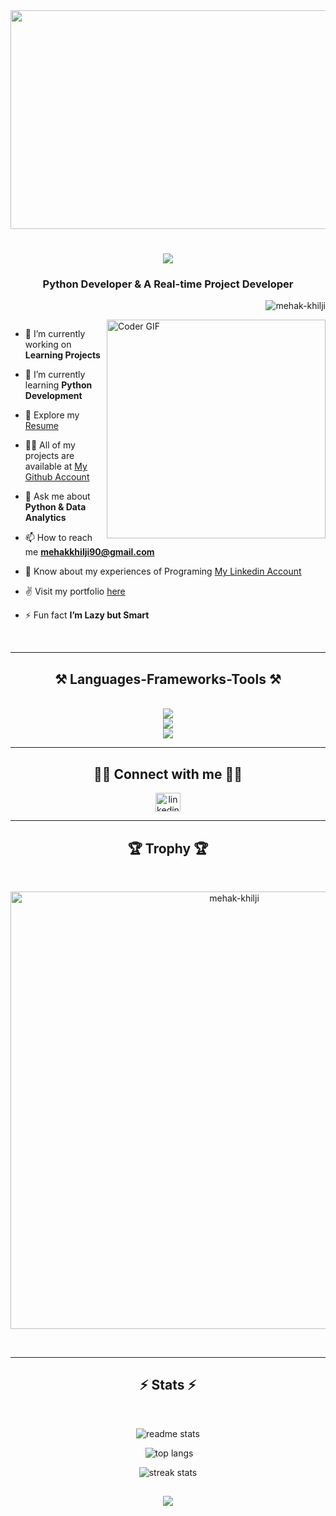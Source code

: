 <img src="https://i.pinimg.com/originals/b2/83/11/b2831136a1912c98b1cad1b4eb9ab112.gif" height="350" width="1080" frameborder="0" scrolling="no" >
  
<h1 align="center">       
    <img src="https://readme-typing-svg.herokuapp.com/?font=Righteous&size=35&center=true&vCenter=true&width=500&height=70&duration=4000&lines=Hi+There!+👋;+I'm+Mehak+Khilji!;" />
</h1>                                    
<h3 align="center">Python Developer & A Real-time Project Developer</h3>            
<p align="right"> <img src="https://komarev.com/ghpvc/?username=mehak-khilji&label=Profile%20views&color=0e75b6&style=flat" alt="mehak-khilji" /> </p>

    
<img align="right" margin-top="5px" alt="Coder GIF" width=350 src="https://miro.medium.com/max/1360/0*7Q3yvSIv_t0ioJ-Z.gif" />
          
<p align="left"> <a href="https://twitter.com/" target="blank"><img src="https://img.shields.io/twitter/follow/?logo=twitter&style=for-the-badge" alt="" /></a> </p>


  
- 🔭 I’m currently working on **Learning Projects**        
  
- 🌱 I’m currently learning **Python Development**
  
- 👯 Explore my [Resume]()

- 👨‍💻 All of my projects are available at [My Github Account](github.com/mehak-khilji)

- 💬 Ask me about **Python & Data Analytics**

- 📫 How to reach me **mehakkhilji90@gmail.com**

- 📄 Know about my experiences of Programing [My Linkedin Account](https://www.linkedin.com/in/mehak-khilji)

- ✌️ Visit my portfolio [here]()

- ⚡ Fun fact **I’m Lazy but Smart**

<br />

<hr />

<h2 align="center" >⚒️ Languages-Frameworks-Tools ⚒️</h2>
<br /> 
<div  align="center" >
    <img src="https://skillicons.dev/icons?i=html,css,python,github," /> </br>
    <img src="https://skillicons.dev/icons?i=figma,git,vscode" /> </br>
    <img src="https://skillicons.dev/icons?i=photoshop,illustrator," />
</div>
 
<hr/>

<h2 align="center">🤝🏻 Connect with me 🤝🏻</h2>
<p align="center">
<a href="https://linkedin.com/in/mehak-khilji/" target="blank"><img align="center" src="https://raw.githubusercontent.com/rahuldkjain/github-profile-readme-generator/master/src/images/icons/Social/linked-in-alt.svg" alt="linkedin.com/in/mehak-khilji/" height="30" width="40" /></a>
<br />
<hr />

<h2 align="center">🏆 Trophy 🏆</h2>
<br />
<p align="center"><a href="https://github.com/ryo-ma/github-profile-trophy"><img src="https://github-profile-trophy.vercel.app/?username=mehak-khilji&theme=dracula" width="700" alt="mehak-khilji" /></a></p>

<br />
<hr />

<h2 align="center">⚡ Stats ⚡</h2>
<br />
<p align="center"><img src="https://github-readme-stats-salesp07.vercel.app/api?username=mehak-khilji&count_private=true&show_icons=true&theme=react&rank_icon=github&border_radius=10" alt="readme stats" /></p> 

<p align="center">&nbsp;<img src="https://github-readme-stats-salesp07.vercel.app/api/top-langs/?username=mehak-khilji&hide=HTML&langs_count=10&layout=compact&theme=react&border_radius=10&size_weight=0.5&count_weight=0.5&exclude_repo=github-readme-stats" alt="top langs" /></p>
<p align="center"><img src="https://github-readme-streak-stats-salesp07.vercel.app/?user=mehak-khilji&count_private=true&theme=react&border_radius=10" alt="streak stats" /></p>


<h2 align="center">
  <img src="https://readme-typing-svg.herokuapp.com/?font=Righteous&size=25&center=true&vCenter=true&width=500&height=70&duration=4000&lines=Thanks+for+visiting!;Shoot+me+a+message+on+LinkedIn!;I'm+always+down+to+collab+:)" />
</h2>
